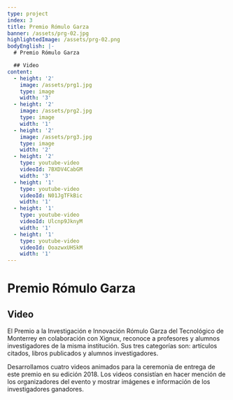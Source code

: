 ```yaml
---
type: project
index: 3
title: Premio Rómulo Garza
banner: /assets/prg-02.jpg
highlightedImage: /assets/prg-02.png
bodyEnglish: |-
  # Premio Rómulo Garza

  ## Video
content:
  - height: '2'
    image: /assets/prg1.jpg
    type: image
    width: '3'
  - height: '2'
    image: /assets/prg2.jpg
    type: image
    width: '1'
  - height: '2'
    image: /assets/prg3.jpg
    type: image
    width: '2'
  - height: '2'
    type: youtube-video
    videoId: 7BXDV4CabGM
    width: '3'
  - height: '1'
    type: youtube-video
    videoId: N01JgTFkBic
    width: '1'
  - height: '1'
    type: youtube-video
    videoId: Ulcnp9JknyM
    width: '1'
  - height: '1'
    type: youtube-video
    videoId: OoazwxUHSkM
    width: '1'
---
```

# Premio Rómulo Garza

## Video

El Premio a la Investigación e Innovación Rómulo Garza del Tecnológico de Monterrey en colaboración con Xignux, reconoce a profesores y alumnos investigadores de la misma institución. Sus tres categorías son: artículos citados, libros publicados y alumnos investigadores. 

Desarrollamos cuatro videos animados para la ceremonia de entrega de este premio en su edición 2018. Los videos consistían en hacer mención de los organizadores del evento y mostrar imágenes e información de los investigadores ganadores.
